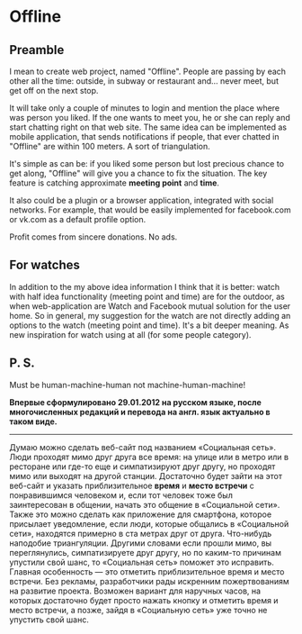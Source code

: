 # Offline

## Preamble

I mean to create web project, named "Offline". People are passing by each other all the time: outside, in subway or restaurant and... never meet, but get off on the next stop.

It will take only a couple of minutes to login and mention the place where was person you liked. If the one wants to meet you, he or she can reply and start chatting right on that web site.
The same idea can be implemented as mobile application, that sends notifications if people, that ever chatted in "Offline" are within 100 meters. A sort of triangulation.

It's simple as can be: if you liked some person but lost precious chance to get along, "Offline" will give you a chance to fix the situation. The key feature is catching approximate **meeting point** and **time**.

It also could be a plugin or a browser application, integrated with social networks. For example, that would be easily implemented for facebook.com or vk.com as a default profile option.

Profit comes from sincere donations. No ads.

## For watches

In addition to the my above idea information I think that it is better: watch with half idea functionality (meeting point and time) are for the outdoor, as when web-application are Watch and Facebook mutual solution for the user home. So in general, my suggestion for the watch are not directly adding an options to the watch (meeting point and time). It's a bit deeper meaning. As new inspiration for watch using at all (for some people category).

## P. S. 
Must be human-machine-human not machine-human-machine!

**Впервые сформулировано 29.01.2012 на русском языке, после многочисленных редакций и перевода на англ. язык актуально в таком виде.**

---

Думаю можно сделать веб-сайт под названием «Социальная сеть». Люди проходят мимо друг друга все время: на улице или в метро или в ресторане или где-то еще и симпатизируют друг другу, но проходят мимо или выходят на другой станции. Достаточно будет зайти на этот веб-сайт и указать приблизительное **время** и **место встречи** с понравившимся человеком и, если тот человек тоже был заинтересован в общении, начать это общение в «Социальной сети». Также это можно сделать как приложение для смартфона, которое присылает уведомление, если люди, которые общались в «Социальной сети», находятся примерно в ста метрах друг от друга. Что-нибудь наподобие триангуляции. Другими словами если прошли мимо, вы переглянулись, симпатизируете друг другу, но по каким-то причинам упустили свой шанс, то «Социальная сеть» поможет это исправить. Главная особенность — это отметить приблизительное время и место встречи. Без рекламы, разработчики рады искренним пожертвованиям на развитие проекта. Возможен вариант для наручных часов, на которых достаточно будет просто нажать кнопку и отметить время и место встречи, а позже, зайдя в «Социальную сеть» уже точно не упустить свой шанс.
